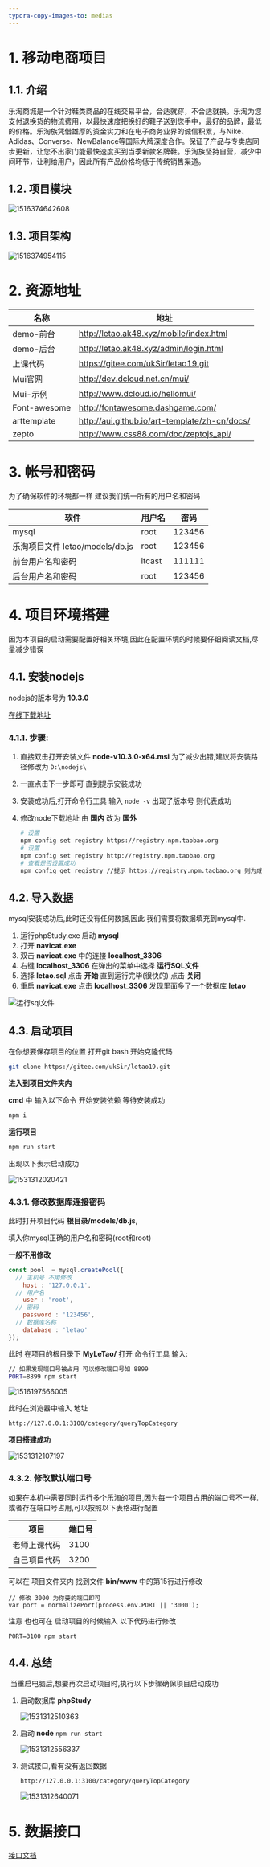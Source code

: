 ```yaml
---
typora-copy-images-to: medias
---
```


# 1. 移动电商项目

## 1.1. 介绍
  乐淘商城是一个针对鞋类商品的在线交易平台，合适就穿，不合适就换。乐淘为您支付退换货的物流费用，以最快速度把换好的鞋子送到您手中，最好的品牌，最低的价格。乐淘族凭借雄厚的资金实力和在电子商务业界的诚信积累，与Nike、Adidas、Converse、NewBalance等国际大牌深度合作。保证了产品与专卖店同步更新，让您不出家门能最快速度买到当季新款名牌鞋。乐淘族坚持自营，减少中间环节，让利给用户，因此所有产品价格均低于传统销售渠道。
## 1.2. 项目模块

![1516374642608](medias/1516374642608.png)

## 1.3. 项目架构

![1516374954115](medias/1516374954115.png)

# 2. 资源地址

| 名称         | 地址                                          |
| ------------ | --------------------------------------------- |
| demo-前台    | http://letao.ak48.xyz/mobile/index.html       |
| demo-后台    | http://letao.ak48.xyz/admin/login.html        |
| 上课代码     | https://gitee.com/ukSir/letao19.git           |
| Mui官网      | http://dev.dcloud.net.cn/mui/                 |
| Mui-示例     | http://www.dcloud.io/hellomui/                |
| Font-awesome | http://fontawesome.dashgame.com/              |
| arttemplate  | http://aui.github.io/art-template/zh-cn/docs/ |
| zepto        | http://www.css88.com/doc/zeptojs_api/         |

# 3. 帐号和密码

为了确保软件的环境都一样 建议我们统一所有的用户名和密码

| 软件                            | 用户名 | 密码   |
| ------------------------------- | ------ | ------ |
| mysql                           | root   | 123456 |
| 乐淘项目文件 letao/models/db.js | root   | 123456 |
| 前台用户名和密码                | itcast | 111111 |
| 后台用户名和密码                | root   | 123456 |

# 4. 项目环境搭建

因为本项目的启动需要配置好相关环境,因此在配置环境的时候要仔细阅读文档,尽量减少错误

## 4.1. 安装nodejs

nodejs的版本号为 **10.3.0**  

[在线下载地址](https://nodejs.org/download/release/v8.9.1/)

### 4.1.1. 步骤:

1. 直接双击打开安装文件  **node-v10.3.0-x64.msi**  为了减少出错,建议将安装路径修改为 `D:\nodejs\`

2. 一直点击下一步即可 直到提示安装成功

3. 安装成功后,打开命令行工具 输入 `node -v` 出现了版本号 则代表成功

4. 修改node下载地址  由 **国内** 改为 **国外**

   ```bash
   # 设置 
   npm config set registry https://registry.npm.taobao.org
   # 设置
   npm config set registry http://registry.npm.taobao.org
   # 查看是否设置成功
   npm config get registry //提示 https://registry.npm.taobao.org 则为成功
   ```



## 4.2. 导入数据

mysql安装成功后,此时还没有任何数据,因此 我们需要将数据填充到mysql中.

1. 运行phpStudy.exe   启动 **mysql**
2. 打开 **navicat.exe** 
3. 双击 **navicat.exe** 中的连接 **localhost_3306**
4. 右键 **localhost_3306** 在弹出的菜单中选择 **运行SQL文件**
5. 选择 **letao.sql** 点击 **开始**  直到运行完毕(很快的)  点击 **关闭**
6. 重启 **navicat.exe**  点击 **localhost_3306**  发现里面多了一个数据库 **letao**


![运行sql文件](medias/运行sql文件.gif)


## 4.3. 启动项目

在你想要保存项目的位置 打开git bash 开始克隆代码

```bash
git clone https://gitee.com/ukSir/letao19.git
```

**进入到项目文件夹内**

**cmd** 中 输入以下命令 开始安装依赖 等待安装成功

```bash
npm i
```

**运行项目**

```bash
npm run start 
```

出现以下表示启动成功

![1531312020421](medias/1531312020421.png)



### 4.3.1. 修改数据库连接密码

此时打开项目代码 **根目录/models/db.js**, 

填入你mysql正确的用户名和密码(root和root) 

**一般不用修改**

```javascript
const pool  = mysql.createPool({
  // 主机号 不用修改
    host : '127.0.0.1',
  // 用户名
    user : 'root',
  // 密码
    password : '123456',
  // 数据库名称
    database : 'letao'
});
```

此时 在项目的根目录下 **MyLeTao/** 打开 命令行工具 输入:

```bash
// 如果发现端口号被占用 可以修改端口号如 8899 
PORT=8899 npm start 
```

![1516197566005](medias/1516197566005.png)

此时在浏览器中输入 地址

```bash
http://127.0.0.1:3100/category/queryTopCategory
```

**项目搭建成功**

![1531312107197](medias/1531312107197.png)

### 4.3.2. 修改默认端口号

如果在本机中需要同时运行多个乐淘的项目,因为每一个项目占用的端口号不一样.或者存在端口号占用,可以按照以下表格进行配置

| 项目         | 端口号 |
| ------------ | ------ |
| 老师上课代码 | 3100   |
| 自己项目代码 | 3200   |

可以在 项目文件夹内 找到文件  **bin/www**  中的第15行进行修改

```
// 修改 3000 为你要的端口即可
var port = normalizePort(process.env.PORT || '3000');
```

注意 也也可在 启动项目的时候输入 以下代码进行修改

```
PORT=3100 npm start
```



## 4.4. 总结

​	当重启电脑后,想要再次启动项目时,执行以下步骤确保项目启动成功

1. 启动数据库 **phpStudy**

   ![1531312510363](medias/1531312510363.png)

2. 启动 **node**  `npm run start`

   ![1531312556337](medias/1531312556337.png)

3. 测试接口,看有没有返回数据

   ```bash
   http://127.0.0.1:3100/category/queryTopCategory
   ```

   ![1531312640071](medias/1531312640071.png)

   



# 5. 数据接口

[接口文档](api.md)